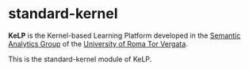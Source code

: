 standard-kernel
=========

 **KeLP** is the Kernel-based Learning Platform developed in the [Semantic Analytics Group][sag-site] of
the [University of Roma Tor Vergata][uniroma2-site]. 

This is the standard-kernel module of KeLP.

[sag-site]: http://sag.art.uniroma2.it "SAG site"
[uniroma2-site]: http://www.uniroma2.it "University of Roma Tor Vergata"
